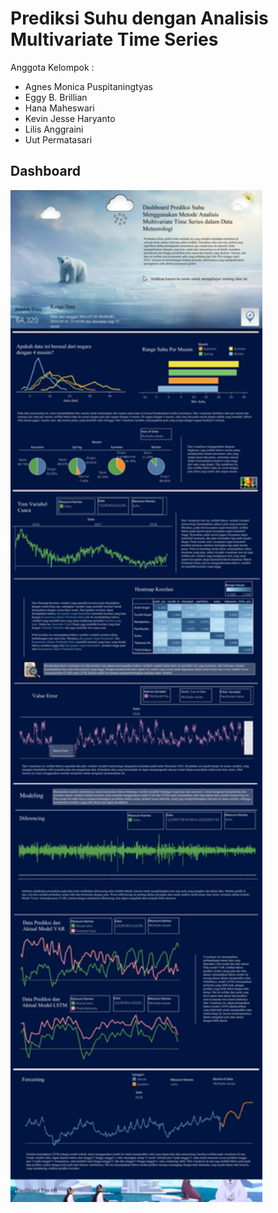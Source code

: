 # Prediksi Suhu dengan Analisis Multivariate Time Series

Anggota Kelompok : 
- Agnes Monica Puspitaningtyas 
- Eggy B. Brillian
- Hana Maheswari 
- Kevin Jesse Haryanto 
- Lilis Anggraini 
- Uut Permatasari

## Dashboard
<img src="Images/Dashboard.png" alt="Dashboard" width="80%">
